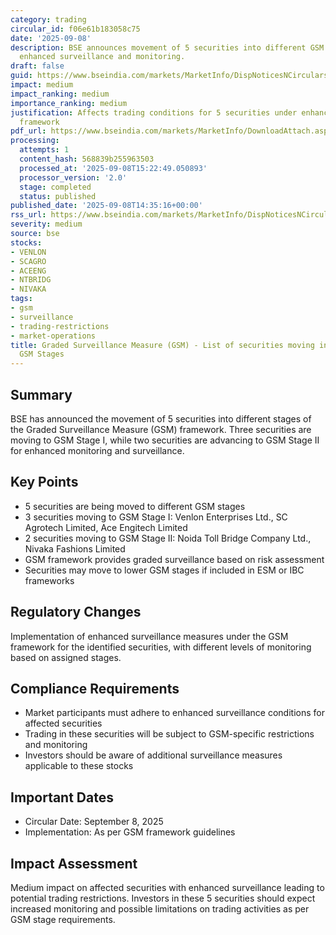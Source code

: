 ```yaml
---
category: trading
circular_id: f06e61b183058c75
date: '2025-09-08'
description: BSE announces movement of 5 securities into different GSM stages for
  enhanced surveillance and monitoring.
draft: false
guid: https://www.bseindia.com/markets/MarketInfo/DispNoticesNCirculars.aspx?Noticeid={50859295-A22C-4021-8120-9572849C9167}&noticeno=20250908-30&dt=09/08/2025&icount=30&totcount=37&flag=0
impact: medium
impact_ranking: medium
importance_ranking: medium
justification: Affects trading conditions for 5 securities under enhanced surveillance
  framework
pdf_url: https://www.bseindia.com/markets/MarketInfo/DownloadAttach.aspx?id=20250908-30&attachedId=68ea9436-e616-427b-aab0-d766c39ffdc4
processing:
  attempts: 1
  content_hash: 568839b255963503
  processed_at: '2025-09-08T15:22:49.050893'
  processor_version: '2.0'
  stage: completed
  status: published
published_date: '2025-09-08T14:35:16+00:00'
rss_url: https://www.bseindia.com/markets/MarketInfo/DispNoticesNCirculars.aspx?Noticeid={50859295-A22C-4021-8120-9572849C9167}&noticeno=20250908-30&dt=09/08/2025&icount=30&totcount=37&flag=0
severity: medium
source: bse
stocks:
- VENLON
- SCAGRO
- ACEENG
- NTBRIDG
- NIVAKA
tags:
- gsm
- surveillance
- trading-restrictions
- market-operations
title: Graded Surveillance Measure (GSM) - List of securities moving into their respective
  GSM Stages
---
```


## Summary

BSE has announced the movement of 5 securities into different stages of the Graded Surveillance Measure (GSM) framework. Three securities are moving to GSM Stage I, while two securities are advancing to GSM Stage II for enhanced monitoring and surveillance.

## Key Points

- 5 securities are being moved to different GSM stages
- 3 securities moving to GSM Stage I: Venlon Enterprises Ltd., SC Agrotech Limited, Ace Engitech Limited
- 2 securities moving to GSM Stage II: Noida Toll Bridge Company Ltd., Nivaka Fashions Limited
- GSM framework provides graded surveillance based on risk assessment
- Securities may move to lower GSM stages if included in ESM or IBC frameworks

## Regulatory Changes

Implementation of enhanced surveillance measures under the GSM framework for the identified securities, with different levels of monitoring based on assigned stages.

## Compliance Requirements

- Market participants must adhere to enhanced surveillance conditions for affected securities
- Trading in these securities will be subject to GSM-specific restrictions and monitoring
- Investors should be aware of additional surveillance measures applicable to these stocks

## Important Dates

- Circular Date: September 8, 2025
- Implementation: As per GSM framework guidelines

## Impact Assessment

Medium impact on affected securities with enhanced surveillance leading to potential trading restrictions. Investors in these 5 securities should expect increased monitoring and possible limitations on trading activities as per GSM stage requirements.